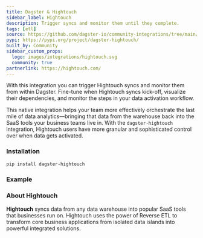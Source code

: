 ```yaml
---
title: Dagster & Hightouch
sidebar_label: Hightouch
description: Trigger syncs and monitor them until they complete.
tags: [etl]
source: https://github.com/dagster-io/community-integrations/tree/main/libraries/dagster-hightouch
pypi: https://pypi.org/project/dagster-hightouch/
built_by: Community
sidebar_custom_props:
  logo: images/integrations/hightouch.svg
  community: true
partnerlink: https://hightouch.com/
---
```


With this integration you can trigger Hightouch syncs and monitor them from within Dagster. Fine-tune when Hightouch syncs kick-off, visualize their dependencies, and monitor the steps in your data activation workflow.

This native integration helps your team more effectively orchestrate the last mile of data analytics—bringing that data from the warehouse back into the SaaS tools your business teams live in. With the `dagster-hightouch` integration, Hightouch users have more granular and sophisticated control over when data gets activated.

### Installation

```bash
pip install dagster-hightouch
```

### Example

<CodeExample path="docs_snippets/docs_snippets/integrations/hightouch.py" language="python" />

### About Hightouch

**Hightouch** syncs data from any data warehouse into popular SaaS tools that businesses run on. Hightouch uses the power of Reverse ETL to transform core business applications from isolated data islands into powerful integrated solutions.
